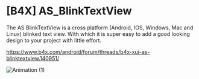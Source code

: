 # [B4X] AS_BlinkTextView
The AS BlinkTextView is a cross platform (Android, IOS, Windows, Mac and Linux) blinked text view. With which it is super easy to add a good looking design to your project with little effort.

https://www.b4x.com/android/forum/threads/b4x-xui-as-blinktextview.140951/

![Animation (1)](https://github.com/StolteX/AS_BlinkTextView/assets/79589469/4777a78d-37e6-4a1f-97ab-3fdf2d06ed6b)
